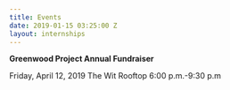 ```yaml
---
title: Events
date: 2019-01-15 03:25:00 Z
layout: internships
---
```


**Greenwood Project Annual Fundraiser**

Friday, April 12, 2019
The Wit Rooftop
6:00 p.m.-9:30 p.m